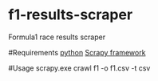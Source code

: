 f1-results-scraper
==================

Formula1 race results scraper

#Requirements
[python](https://www.python.org/downloads/)
[Scrapy framework](http://scrapy.org/download/)

#Usage
scrapy.exe crawl f1 -o f1.csv -t csv




